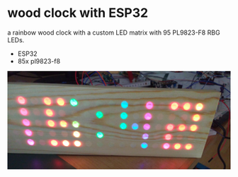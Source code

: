 # wood clock with ESP32

a rainbow wood clock with a custom LED matrix with 95 PL9823-F8 RBG LEDs.

 * ESP32
 * 85x pl9823-f8


![Wood Clock](https://raw.githubusercontent.com/hggh/wood-clock-light/master/pics/clock.jpg "Wood Clock")


